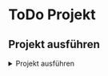 # ToDo Projekt

## Projekt ausführen
<details closed>
    <summary>Projekt ausführen</summary>

    - Projekt klonen

    - npm install

    - npm run dev
</details>